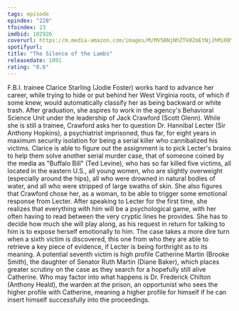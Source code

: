 ```yaml
---
tags: episode
epindex: "228"
tfoindex: 23
imdbid: 102926
coverurl: https://m.media-amazon.com/images/M/MV5BNjNhZTk0ZmEtNjJhMi00YzFlLWE1MmEtYzM1M2ZmMGMwMTU4XkEyXkFqcGdeQXVyNjU0OTQ0OTY@._V1_SY300_CR0,0,202,300_.jpg
spotifyurl: 
title: "The Silence of the Lambs"
releasedate: 1991
rating: "8.6"
---
```


F.B.I. trainee Clarice Starling (Jodie Foster) works hard to advance her career, while trying to hide or put behind her West Virginia roots, of which if some knew, would automatically classify her as being backward or white trash. After graduation, she aspires to work in the agency's Behavioral Science Unit under the leadership of Jack Crawford (Scott Glenn). While she is still a trainee, Crawford asks her to question Dr. Hannibal Lecter (Sir Anthony Hopkins), a psychiatrist imprisoned, thus far, for eight years in maximum security isolation for being a serial killer who cannibalized his victims. Clarice is able to figure out the assignment is to pick Lecter's brains to help them solve another serial murder case, that of someone coined by the media as "Buffalo Bill" (Ted Levine), who has so far killed five victims, all located in the eastern U.S., all young women, who are slightly overweight (especially around the hips), all who were drowned in natural bodies of water, and all who were stripped of large swaths of skin. She also figures that Crawford chose her, as a woman, to be able to trigger some emotional response from Lecter. After speaking to Lecter for the first time, she realizes that everything with him will be a psychological game, with her often having to read between the very cryptic lines he provides. She has to decide how much she will play along, as his request in return for talking to him is to expose herself emotionally to him. The case takes a more dire turn when a sixth victim is discovered, this one from who they are able to retrieve a key piece of evidence, if Lecter is being forthright as to its meaning. A potential seventh victim is high profile Catherine Martin (Brooke Smith), the daughter of Senator Ruth Martin (Diane Baker), which places greater scrutiny on the case as they search for a hopefully still alive Catherine. Who may factor into what happens is Dr. Frederick Chilton (Anthony Heald), the warden at the prison, an opportunist who sees the higher profile with Catherine, meaning a higher profile for himself if he can insert himself successfully into the proceedings.